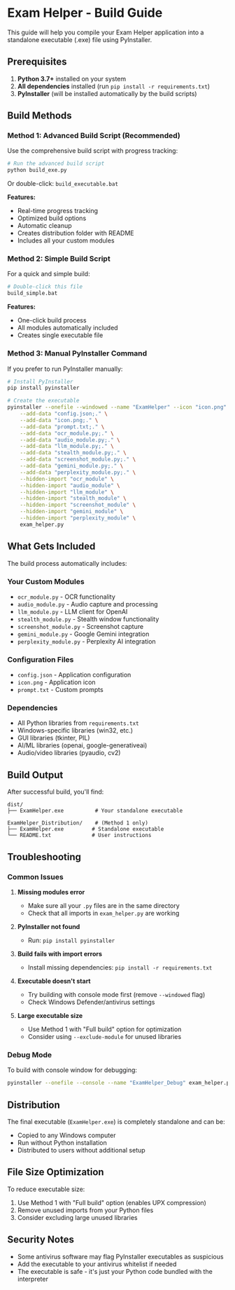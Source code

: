 # Exam Helper - Build Guide

This guide will help you compile your Exam Helper application into a standalone executable (.exe) file using PyInstaller.

## Prerequisites

1. **Python 3.7+** installed on your system
2. **All dependencies** installed (run `pip install -r requirements.txt`)
3. **PyInstaller** (will be installed automatically by the build scripts)

## Build Methods

### Method 1: Advanced Build Script (Recommended)

Use the comprehensive build script with progress tracking:

```bash
# Run the advanced build script
python build_exe.py
```

Or double-click: `build_executable.bat`

**Features:**
- Real-time progress tracking
- Optimized build options
- Automatic cleanup
- Creates distribution folder with README
- Includes all your custom modules

### Method 2: Simple Build Script

For a quick and simple build:

```bash
# Double-click this file
build_simple.bat
```

**Features:**
- One-click build process
- All modules automatically included
- Creates single executable file

### Method 3: Manual PyInstaller Command

If you prefer to run PyInstaller manually:

```bash
# Install PyInstaller
pip install pyinstaller

# Create the executable
pyinstaller --onefile --windowed --name "ExamHelper" --icon "icon.png" \
    --add-data "config.json;." \
    --add-data "icon.png;." \
    --add-data "prompt.txt;." \
    --add-data "ocr_module.py;." \
    --add-data "audio_module.py;." \
    --add-data "llm_module.py;." \
    --add-data "stealth_module.py;." \
    --add-data "screenshot_module.py;." \
    --add-data "gemini_module.py;." \
    --add-data "perplexity_module.py;." \
    --hidden-import "ocr_module" \
    --hidden-import "audio_module" \
    --hidden-import "llm_module" \
    --hidden-import "stealth_module" \
    --hidden-import "screenshot_module" \
    --hidden-import "gemini_module" \
    --hidden-import "perplexity_module" \
    exam_helper.py
```

## What Gets Included

The build process automatically includes:

### Your Custom Modules
- `ocr_module.py` - OCR functionality
- `audio_module.py` - Audio capture and processing
- `llm_module.py` - LLM client for OpenAI
- `stealth_module.py` - Stealth window functionality
- `screenshot_module.py` - Screenshot capture
- `gemini_module.py` - Google Gemini integration
- `perplexity_module.py` - Perplexity AI integration

### Configuration Files
- `config.json` - Application configuration
- `icon.png` - Application icon
- `prompt.txt` - Custom prompts

### Dependencies
- All Python libraries from `requirements.txt`
- Windows-specific libraries (win32, etc.)
- GUI libraries (tkinter, PIL)
- AI/ML libraries (openai, google-generativeai)
- Audio/video libraries (pyaudio, cv2)

## Build Output

After successful build, you'll find:

```
dist/
├── ExamHelper.exe          # Your standalone executable

ExamHelper_Distribution/    # (Method 1 only)
├── ExamHelper.exe         # Standalone executable
└── README.txt             # User instructions
```

## Troubleshooting

### Common Issues

1. **Missing modules error**
   - Make sure all your `.py` files are in the same directory
   - Check that all imports in `exam_helper.py` are working

2. **PyInstaller not found**
   - Run: `pip install pyinstaller`

3. **Build fails with import errors**
   - Install missing dependencies: `pip install -r requirements.txt`

4. **Executable doesn't start**
   - Try building with console mode first (remove `--windowed` flag)
   - Check Windows Defender/antivirus settings

5. **Large executable size**
   - Use Method 1 with "Full build" option for optimization
   - Consider using `--exclude-module` for unused libraries

### Debug Mode

To build with console window for debugging:

```bash
pyinstaller --onefile --console --name "ExamHelper_Debug" exam_helper.py
```

## Distribution

The final executable (`ExamHelper.exe`) is completely standalone and can be:
- Copied to any Windows computer
- Run without Python installation
- Distributed to users without additional setup

## File Size Optimization

To reduce executable size:
1. Use Method 1 with "Full build" option (enables UPX compression)
2. Remove unused imports from your Python files
3. Consider excluding large unused libraries

## Security Notes

- Some antivirus software may flag PyInstaller executables as suspicious
- Add the executable to your antivirus whitelist if needed
- The executable is safe - it's just your Python code bundled with the interpreter